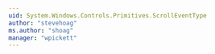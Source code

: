 ```yaml
---
uid: System.Windows.Controls.Primitives.ScrollEventType
author: "stevehoag"
ms.author: "shoag"
manager: "wpickett"
---
```

